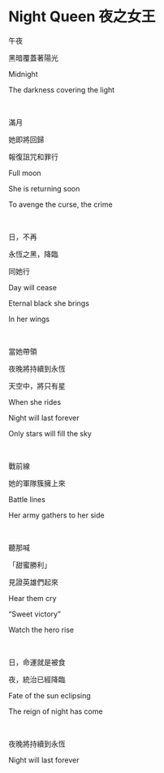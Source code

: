 # Night Queen 夜之女王

午夜

黑暗覆蓋著陽光

Midnight

The darkness covering the light

<br>

滿月

她即將回歸

報復詛咒和罪行

Full moon

She is returning soon

To avenge the curse, the crime

<br>

日，不再

永恆之黑，降臨

同她行

Day will cease

Eternal black she brings

In her wings

<br>

當她帶領

夜晚將持續到永恆

天空中，將只有星

When she rides

Night will last forever

Only stars will fill the sky

<br>

戰前線

她的軍隊簇擁上來

Battle lines

Her army gathers to her side

<br>

聽那喊

「甜蜜勝利」

見證英雄們起來

Hear them cry

“Sweet victory”

Watch the hero rise

<br>

日，命運就是被食

夜，統治已經降臨

Fate of the sun eclipsing

The reign of night has come

<br>

夜晚將持續到永恆

Night will last forever
